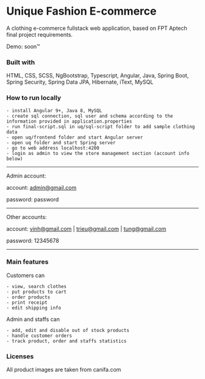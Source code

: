 # Unique Fashion E-commerce

A clothing e-commerce fullstack web application, based on FPT Aptech final project requirements.

Demo: soon™

### Built with
HTML, CSS, SCSS, NgBootstrap, Typescript, Angular, Java, Spring Boot, Spring Security, Spring Data JPA, Hibernate, iText, MySQL

### How to run locally

    - install Angular 9+, Java 8, MySQL
    - create sql connection, sql user and schema according to the information provided in application.properties
    - run final-script.sql in uq/sql-script folder to add sample clothing data
    - open uq/frontend folder and start Angular server
    - open uq folder and start Spring server
    - go to web address localhost:4200 
    - login as admin to view the store management section (account info below)

---

Admin account:

account: admin@gmail.com

password: password

---

Other accounts:

account: vinh@gmail.com | trieu@gmail.com | tung@gmail.com

password: 12345678

---

### Main features

Customers can

    - view, search clothes 
    - put products to cart 
    - order products 
    - print receipt 
    - edit shipping info

Admin and staffs can

    - add, edit and disable out of stock products
    - handle customer orders
    - track product, order and staffs statistics

### Licenses
All product images are taken from canifa.com
